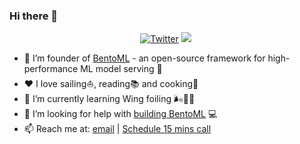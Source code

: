 ### Hi there 👋

<p align="center">
	<a href="https://twitter.com/bozhao"><img src="https://img.shields.io/twitter/follow/bozhao.svg?style=social" alt="Twitter"></a>
	<a href="https://www.linkedin.com/in/bozhaoyu/"><img src="https://img.shields.io/badge/-bozhaoyu-blue?style=flat-square&logo=Linkedin&logoColor=white&link=https://www.linkedin.com/in/bozhaoyu/"></a>
  <a href="https://calendly.com/bo-bentoml/15mins-with-bo"><img src=""></a>
</p>


- 🔭 I’m founder of [BentoML](https://github.com/bentoml/BentoML) - an open-source framework for high-performance ML model serving 🍱
- ❤️ I love sailing⛵️, reading📚 and cooking🍳
- 🌱 I’m currently learning Wing foiling 🌬️🏄‍♂️
- 🤔 I’m looking for help with [building BentoML](https://github.com/bentoml/BentoML) 💻
- 📫 Reach me at: [email](bo@bentoml.com) | [Schedule 15 mins call](https://calendly.com/bo-bentoml/15mins-with-bo)
